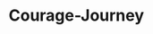 # Courage-Journey
<!DOCTYPE html>
<html lang="en">
<head>
    <meta charset="UTF-8">
    <meta name="viewport" content="width=device-width, initial-scale=1.0">
    <title>Journey of Courage - Interactive Adventure</title>
    <style>
        * {
            margin: 0;
            padding: 0;
            box-sizing: border-box;
        }

        body {
            font-family: 'Segoe UI', Tahoma, Geneva, Verdana, sans-serif;
            overflow: hidden;
            background: #0a0a0a;
        }

        #gameContainer {
            position: relative;
            width: 100vw;
            height: 100vh;
            overflow: hidden;
        }

        #gameCanvas {
            display: block;
            width: 100%;
            height: 100%;
            image-rendering: -webkit-optimize-contrast;
        }

        #storyPanel {
            position: absolute;
            left: 50%;
            transform: translateX(-50%);
            background: rgba(0, 0, 0, 0.9);
            backdrop-filter: blur(10px);
            border: 2px solid rgba(255, 215, 0, 0.5);
            border-radius: 15px;
            padding: 20px 30px;
            max-width: 600px;
            width: calc(100% - 400px);
            color: white;
            box-shadow: 0 10px 40px rgba(0, 0, 0, 0.5);
            transition: all 0.5s ease;
            opacity: 0;
            pointer-events: none;
            --arrow-color: #FFD700;
        }
        
        #storyPanel.position-top {
            top: 20px;
        }
        
        #storyPanel.position-bottom {
            bottom: 100px;
        }
        
        #storyPanel::before {
            content: '';
            position: absolute;
            left: 50%;
            transform: translateX(-50%);
            width: 0;
            height: 0;
            border-left: 15px solid transparent;
            border-right: 15px solid transparent;
        }
        
        #storyPanel.position-top::before {
            bottom: -15px;
            border-top: 15px solid var(--arrow-color);
        }
        
        #storyPanel.position-bottom::before {
            top: -15px;
            border-bottom: 15px solid var(--arrow-color);
        }

        #storyPanel.active {
            opacity: 1;
            pointer-events: auto;
        }

        #storyTitle {
            font-size: 24px;
            font-weight: bold;
            margin-bottom: 10px;
            background: linear-gradient(135deg, #FFD700, #FFA500);
            -webkit-background-clip: text;
            -webkit-text-fill-color: transparent;
            background-clip: text;
        }

        #storyText {
            font-size: 16px;
            line-height: 1.6;
            color: #e0e0e0;
        }

        #controls {
            position: absolute;
            bottom: 20px;
            left: 20px;
            background: rgba(0, 0, 0, 0.85);
            backdrop-filter: blur(10px);
            padding: 15px 20px;
            border-radius: 10px;
            color: white;
            border: 1px solid rgba(255, 255, 255, 0.2);
        }
        
        #musicIndicator {
            position: absolute;
            bottom: 20px;
            left: 50%;
            transform: translateX(-50%);
            display: flex;
            align-items: center;
            gap: 10px;
            background: rgba(0, 0, 0, 0.75);
            backdrop-filter: blur(10px);
            padding: 10px 20px;
            border-radius: 20px;
            color: white;
            border: 1px solid rgba(255, 215, 0, 0.3);
        }
        
        .music-bar {
            width: 3px;
            height: 20px;
            background: #FFD700;
            border-radius: 2px;
            animation: musicPulse 0.5s ease-in-out infinite alternate;
        }
        
        .music-bar:nth-child(2) {
            animation-delay: 0.1s;
        }
        
        .music-bar:nth-child(3) {
            animation-delay: 0.2s;
        }
        
        .music-bar:nth-child(4) {
            animation-delay: 0.3s;
        }
        
        @keyframes musicPulse {
            from { height: 8px; opacity: 0.5; }
            to { height: 20px; opacity: 1; }
        }

        #controls h3 {
            margin-bottom: 10px;
            color: #FFD700;
        }

        #controls p {
            font-size: 14px;
            margin: 5px 0;
        }

        #progress {
            position: absolute;
            top: 50%;
            transform: translateY(-50%);
            right: 20px;
            background: rgba(0, 0, 0, 0.85);
            backdrop-filter: blur(10px);
            padding: 15px;
            border-radius: 10px;
            color: white;
            border: 1px solid rgba(255, 255, 255, 0.2);
            max-width: 180px;
            max-height: 80vh;
            overflow-y: auto;
        }

        #progress h3 {
            margin-bottom: 10px;
            color: #FFD700;
            font-size: 16px;
            text-align: center;
        }

        .zone-badge {
            display: block;
            padding: 8px;
            margin: 5px 0;
            border-radius: 8px;
            font-size: 11px;
            background: rgba(100, 100, 100, 0.5);
            transition: all 0.3s ease;
            position: relative;
            text-align: center;
        }

        .zone-badge.visited {
            background: linear-gradient(135deg, #4CAF50, #45a049);
            box-shadow: 0 0 10px rgba(76, 175, 80, 0.5);
        }

        .story-dots {
            display: flex;
            justify-content: center;
            gap: 4px;
            margin-top: 4px;
        }

        .story-dot {
            width: 6px;
            height: 6px;
            border-radius: 50%;
            background: rgba(255, 255, 255, 0.3);
            transition: all 0.3s ease;
        }

        .story-dot.completed {
            background: #FFD700;
            box-shadow: 0 0 6px rgba(255, 215, 0, 0.8);
        }

        #progress::-webkit-scrollbar {
            width: 6px;
        }

        #progress::-webkit-scrollbar-track {
            background: rgba(255, 255, 255, 0.1);
            border-radius: 3px;
        }

        #progress::-webkit-scrollbar-thumb {
            background: rgba(255, 215, 0, 0.5);
            border-radius: 3px;
        }

        #progress::-webkit-scrollbar-thumb:hover {
            background: rgba(255, 215, 0, 0.7);
        }

        @media (max-width: 768px) {
            #progress {
                top: 10px;
                transform: none;
                right: 10px;
                max-width: 150px;
                padding: 10px;
            }

            #controls {
                bottom: 10px;
                left: 10px;
                padding: 10px 15px;
                font-size: 12px;
            }
            
            #musicIndicator {
                bottom: 70px;
                padding: 8px 15px;
                font-size: 12px;
            }

            #storyPanel.position-bottom {
                bottom: 120px;
            }
            
            #storyPanel.position-top {
                top: 10px;
            }
            
            #storyPanel {
                width: calc(100% - 40px);
                padding: 15px 20px;
            }

            .zone-badge {
                font-size: 10px;
                padding: 6px;
            }
        }

        #startScreen {
            position: absolute;
            top: 0;
            left: 0;
            width: 100%;
            height: 100%;
            background: linear-gradient(135deg, #667eea 0%, #764ba2 100%);
            display: flex;
            flex-direction: column;
            justify-content: center;
            align-items: center;
            z-index: 1000;
            transition: opacity 0.5s ease;
        }

        #startScreen.hidden {
            opacity: 0;
            pointer-events: none;
        }

        #startScreen h1 {
            font-size: 48px;
            color: white;
            margin-bottom: 20px;
            text-shadow: 0 4px 10px rgba(0, 0, 0, 0.3);
        }

        #startScreen p {
            font-size: 20px;
            color: rgba(255, 255, 255, 0.9);
            margin-bottom: 30px;
            text-align: center;
            max-width: 600px;
            line-height: 1.6;
        }

        #startButton {
            padding: 15px 40px;
            font-size: 20px;
            background: linear-gradient(135deg, #FFD700, #FFA500);
            border: none;
            border-radius: 30px;
            color: #333;
            font-weight: bold;
            cursor: pointer;
            box-shadow: 0 10px 30px rgba(0, 0, 0, 0.3);
            transition: all 0.3s ease;
        }

        #startButton:hover {
            transform: translateY(-2px);
            box-shadow: 0 15px 40px rgba(0, 0, 0, 0.4);
        }

        .courage-meter {
            margin-top: 15px;
            background: rgba(255, 255, 255, 0.1);
            border-radius: 10px;
            height: 20px;
            overflow: hidden;
            border: 1px solid rgba(255, 255, 255, 0.2);
        }

        .courage-fill {
            height: 100%;
            background: linear-gradient(90deg, #FFD700, #FF6B6B);
            transition: width 0.5s ease;
            box-shadow: 0 0 10px rgba(255, 215, 0, 0.5);
        }
    </style>
</head>
<body>
    <div id="startScreen">
        <h1>🌟 Journey of Courage 🌟</h1>
        <p>
            In a world where courage shapes reality, a tiny hero must traverse five mystical zones,
            each testing different aspects of bravery. Guide our mini adventurer through challenges,
            discover inspiring stories, and unlock the true meaning of courage.
        </p>
        <button id="startButton">Begin Your Journey</button>
    </div>

    <div id="gameContainer">
        <canvas id="gameCanvas"></canvas>
        
        <div id="controls">
            <h3>Controls</h3>
            <p>⬅️ ➡️ Arrow Keys: Move</p>
            <p>⬆️ ⬇️ Arrow Keys: Jump Between Zones</p>
            <p>📖 Walk to story orbs to read</p>
        </div>
        
        <div id="musicIndicator">
            <span>🎵</span>
            <div class="music-bar"></div>
            <div class="music-bar"></div>
            <div class="music-bar"></div>
            <div class="music-bar"></div>
            <span id="zoneMusicName">Ocean Ambient</span>
        </div>

        <div id="progress">
            <h3>Progress</h3>
            <div class="zone-badge" id="badge-0">
                🌊 Uncertainty
                <div class="story-dots">
                    <div class="story-dot" data-zone="0" data-part="0"></div>
                    <div class="story-dot" data-zone="0" data-part="1"></div>
                    <div class="story-dot" data-zone="0" data-part="2"></div>
                </div>
            </div>
            <div class="zone-badge" id="badge-1">
                🌲 Fear
                <div class="story-dots">
                    <div class="story-dot" data-zone="1" data-part="0"></div>
                    <div class="story-dot" data-zone="1" data-part="1"></div>
                    <div class="story-dot" data-zone="1" data-part="2"></div>
                </div>
            </div>
            <div class="zone-badge" id="badge-2">
                ⛰️ Challenge
                <div class="story-dots">
                    <div class="story-dot" data-zone="2" data-part="0"></div>
                    <div class="story-dot" data-zone="2" data-part="1"></div>
                    <div class="story-dot" data-zone="2" data-part="2"></div>
                </div>
            </div>
            <div class="zone-badge" id="badge-3">
                🔥 Adversity
                <div class="story-dots">
                    <div class="story-dot" data-zone="3" data-part="0"></div>
                    <div class="story-dot" data-zone="3" data-part="1"></div>
                    <div class="story-dot" data-zone="3" data-part="2"></div>
                </div>
            </div>
            <div class="zone-badge" id="badge-4">
                ⭐ Triumph
                <div class="story-dots">
                    <div class="story-dot" data-zone="4" data-part="0"></div>
                    <div class="story-dot" data-zone="4" data-part="1"></div>
                    <div class="story-dot" data-zone="4" data-part="2"></div>
                </div>
            </div>
            <div class="courage-meter">
                <div class="courage-fill" id="courageFill" style="width: 0%"></div>
            </div>
        </div>

        <div id="storyPanel">
            <div id="storyTitle"></div>
            <div id="storyText"></div>
        </div>
    </div>

    <script>
        const canvas = document.getElementById('gameCanvas');
        const ctx = canvas.getContext('2d');
        const storyPanel = document.getElementById('storyPanel');
        const storyTitle = document.getElementById('storyTitle');
        const storyText = document.getElementById('storyText');
        const startScreen = document.getElementById('startScreen');
        const startButton = document.getElementById('startButton');
        const courageFill = document.getElementById('courageFill');

        let gameStarted = false;
        
        // Set canvas size
        function resizeCanvas() {
            canvas.width = window.innerWidth;
            canvas.height = window.innerHeight;
        }
        resizeCanvas();
        window.addEventListener('resize', resizeCanvas);

        // Game state
        const player = {
            x: 100,
            y: 0,
            width: 30,
            height: 40,
            speed: 5,
            currentZone: 0,
            visitedZones: new Set(),
            storyProgress: [0, 0, 0, 0, 0], // Track which story part (0-2) for each zone
            completedStories: new Set(), // Track completed story parts as "zone-part"
            allStoriesComplete: false,
            isMoving: false,
            lastX: 100,
            stepCount: 0
        };
        
        // Particle system
        const particles = [];
        
        // Weather effects
        const raindrops = [];
        const sunbeams = [];
        const windParticles = [];
        
        // Story triggers (collectible objects in each zone)
        const storyTriggers = [];
        
        // Random positions for each zone (generated once and stored)
        const zonePositions = [];
        
        // Portal for restarting after completion
        let portal = null;
        const fireworks = [];
        
        // Plane for flying back to start
        let plane = null;
        
        // Audio context for sound effects
        let audioContext;
        let musicGain;
        let sfxGain;
        let currentMusicOscillators = [];
        let soundWaves = [];
        
        // Initialize audio
        function initAudio() {
            audioContext = new (window.AudioContext || window.webkitAudioContext)();
            
            // Master gain nodes
            musicGain = audioContext.createGain();
            musicGain.gain.value = 0.15;
            musicGain.connect(audioContext.destination);
            
            sfxGain = audioContext.createGain();
            sfxGain.gain.value = 0.3;
            sfxGain.connect(audioContext.destination);
        }
        
        // Play footstep sound
        function playFootstep() {
            if (!audioContext) return;
            
            const osc = audioContext.createOscillator();
            const gain = audioContext.createGain();
            
            osc.type = 'sine';
            osc.frequency.value = 100 + Math.random() * 50;
            
            gain.gain.value = 0.1;
            gain.gain.exponentialRampToValueAtTime(0.01, audioContext.currentTime + 0.1);
            
            osc.connect(gain);
            gain.connect(sfxGain);
            
            osc.start();
            osc.stop(audioContext.currentTime + 0.1);
            
            // Create visual sound wave
            soundWaves.push({
                x: player.x + player.width / 2,
                y: player.y + player.height,
                radius: 0,
                maxRadius: 30,
                life: 1
            });
        }
        
        // Play story read sound
        function playStorySound(stage) {
            if (!audioContext) return;
            
            const frequencies = [523.25, 659.25, 783.99]; // C, E, G
            const baseFreq = frequencies[stage] || 523.25;
            
            const osc = audioContext.createOscillator();
            const gain = audioContext.createGain();
            
            osc.type = 'triangle';
            osc.frequency.value = baseFreq;
            
            gain.gain.value = 0.2;
            gain.gain.exponentialRampToValueAtTime(0.01, audioContext.currentTime + 0.5);
            
            osc.connect(gain);
            gain.connect(sfxGain);
            
            osc.start();
            osc.stop(audioContext.currentTime + 0.5);
        }
        
        // Play completion sound
        function playCompletionSound() {
            if (!audioContext) return;
            
            const notes = [523.25, 659.25, 783.99, 1046.50]; // C, E, G, C
            
            notes.forEach((freq, i) => {
                const osc = audioContext.createOscillator();
                const gain = audioContext.createGain();
                
                osc.type = 'sine';
                osc.frequency.value = freq;
                
                const startTime = audioContext.currentTime + i * 0.15;
                gain.gain.setValueAtTime(0.15, startTime);
                gain.gain.exponentialRampToValueAtTime(0.01, startTime + 0.3);
                
                osc.connect(gain);
                gain.connect(sfxGain);
                
                osc.start(startTime);
                osc.stop(startTime + 0.3);
            });
        }
        
        // Play zone transition sound
        function playZoneTransition() {
            if (!audioContext) return;
            
            const osc = audioContext.createOscillator();
            const gain = audioContext.createGain();
            
            osc.type = 'sine';
            osc.frequency.setValueAtTime(200, audioContext.currentTime);
            osc.frequency.exponentialRampToValueAtTime(400, audioContext.currentTime + 0.3);
            
            gain.gain.value = 0.15;
            gain.gain.exponentialRampToValueAtTime(0.01, audioContext.currentTime + 0.3);
            
            osc.connect(gain);
            gain.connect(sfxGain);
            
            osc.start();
            osc.stop(audioContext.currentTime + 0.3);
        }
        
        // Play ambient zone music
        function playZoneMusic(zoneIndex) {
            if (!audioContext) return;
            
            // Stop current music
            currentMusicOscillators.forEach(osc => {
                try { osc.stop(); } catch(e) {}
            });
            currentMusicOscillators = [];
            
            // Zone-specific chord progressions and names
            const zoneChords = [
                [261.63, 329.63, 392.00], // Ocean: C, E, G (calm)
                [293.66, 369.99, 440.00], // Forest: D, F#, A (mysterious)
                [329.63, 415.30, 493.88], // Mountain: E, G#, B (ascending)
                [349.23, 440.00, 523.25], // Volcano: F, A, C (intense)
                [392.00, 493.88, 587.33]  // Summit: G, B, D (triumphant)
            ];
            
            const zoneNames = [
                "Ocean Ambient",
                "Forest Mystery",
                "Mountain Climb",
                "Volcano Intensity",
                "Summit Triumph"
            ];
            
            const chord = zoneChords[zoneIndex] || zoneChords[0];
            
            // Update music indicator name
            const musicNameEl = document.getElementById('zoneMusicName');
            if (musicNameEl) {
                musicNameEl.textContent = zoneNames[zoneIndex] || zoneNames[0];
            }
            
            // Create ambient pad sound
            chord.forEach((freq, i) => {
                const osc = audioContext.createOscillator();
                const gain = audioContext.createGain();
                
                osc.type = 'sine';
                osc.frequency.value = freq;
                
                gain.gain.value = 0;
                gain.gain.linearRampToValueAtTime(0.03 + i * 0.01, audioContext.currentTime + 1);
                
                osc.connect(gain);
                gain.connect(musicGain);
                
                osc.start();
                currentMusicOscillators.push(osc);
            });
        }
        
        // Update and draw sound waves
        function updateSoundWaves() {
            for (let i = soundWaves.length - 1; i >= 0; i--) {
                const wave = soundWaves[i];
                wave.radius += 2;
                wave.life -= 0.05;
                
                if (wave.life <= 0 || wave.radius > wave.maxRadius) {
                    soundWaves.splice(i, 1);
                }
            }
        }
        
        function drawSoundWaves() {
            soundWaves.forEach(wave => {
                ctx.globalAlpha = wave.life;
                ctx.strokeStyle = '#64C8FF';
                ctx.lineWidth = 2;
                ctx.beginPath();
                ctx.arc(wave.x, wave.y, wave.radius, 0, Math.PI * 2);
                ctx.stroke();
                ctx.globalAlpha = 1;
            });
        }
        
        // Weather effects for different story stages
        function triggerWeatherEffect(stage) {
            if (stage === 0) {
                // Stage 1: Sunshine
                createSunshine();
            } else if (stage === 1) {
                // Stage 2: Gentle rain
                createRain();
            } else if (stage === 2) {
                // Stage 3: Wind particles
                createWind();
            }
        }
        
        function createSunshine() {
            for (let i = 0; i < 50; i++) {
                sunbeams.push({
                    x: Math.random() * canvas.width,
                    y: -20,
                    speed: 1 + Math.random() * 2,
                    length: 40 + Math.random() * 60,
                    opacity: 0.3 + Math.random() * 0.4,
                    life: 3
                });
            }
        }
        
        function createRain() {
            for (let i = 0; i < 100; i++) {
                raindrops.push({
                    x: Math.random() * canvas.width,
                    y: Math.random() * -canvas.height,
                    speed: 8 + Math.random() * 4,
                    length: 15 + Math.random() * 10,
                    life: 1
                });
            }
        }
        
        function createWind() {
            for (let i = 0; i < 80; i++) {
                windParticles.push({
                    x: -50,
                    y: Math.random() * canvas.height,
                    speed: 3 + Math.random() * 5,
                    size: 2 + Math.random() * 3,
                    life: 1,
                    wave: Math.random() * Math.PI * 2
                });
            }
        }
        
        // Update weather effects
        function updateWeatherEffects() {
            // Update raindrops
            for (let i = raindrops.length - 1; i >= 0; i--) {
                const drop = raindrops[i];
                drop.y += drop.speed;
                drop.life -= 0.01;
                
                if (drop.y > canvas.height || drop.life <= 0) {
                    raindrops.splice(i, 1);
                }
            }
            
            // Update sunbeams
            for (let i = sunbeams.length - 1; i >= 0; i--) {
                const beam = sunbeams[i];
                beam.y += beam.speed;
                beam.life -= 0.01;
                
                if (beam.y > canvas.height || beam.life <= 0) {
                    sunbeams.splice(i, 1);
                }
            }
            
            // Update wind particles
            for (let i = windParticles.length - 1; i >= 0; i--) {
                const wind = windParticles[i];
                wind.x += wind.speed;
                wind.y += Math.sin(wind.wave) * 2;
                wind.wave += 0.1;
                wind.life -= 0.005;
                
                if (wind.x > canvas.width || wind.life <= 0) {
                    windParticles.splice(i, 1);
                }
            }
        }
        
        // Draw weather effects
        function drawWeatherEffects() {
            // Draw raindrops (blue)
            raindrops.forEach(drop => {
                ctx.globalAlpha = drop.life * 0.6;
                ctx.strokeStyle = '#64C8FF';
                ctx.lineWidth = 1.5;
                ctx.beginPath();
                ctx.moveTo(drop.x, drop.y);
                ctx.lineTo(drop.x, drop.y + drop.length);
                ctx.stroke();
                ctx.globalAlpha = 1;
            });
            
            // Draw sunbeams (golden)
            sunbeams.forEach(beam => {
                ctx.globalAlpha = beam.opacity * (beam.life / 3);
                const gradient = ctx.createLinearGradient(beam.x, beam.y, beam.x, beam.y + beam.length);
                gradient.addColorStop(0, 'rgba(255, 215, 0, 0)');
                gradient.addColorStop(0.5, 'rgba(255, 215, 0, 0.6)');
                gradient.addColorStop(1, 'rgba(255, 215, 0, 0)');
                ctx.strokeStyle = gradient;
                ctx.lineWidth = 3;
                ctx.beginPath();
                ctx.moveTo(beam.x, beam.y);
                ctx.lineTo(beam.x, beam.y + beam.length);
                ctx.stroke();
                ctx.globalAlpha = 1;
            });
            
            // Draw wind particles (white/purple)
            windParticles.forEach(wind => {
                ctx.globalAlpha = wind.life * 0.7;
                ctx.fillStyle = '#FF64FF';
                ctx.beginPath();
                ctx.ellipse(wind.x, wind.y, wind.size * 2, wind.size, 0, 0, Math.PI * 2);
                ctx.fill();
                ctx.globalAlpha = 1;
            });
        }

        const zones = [
            {
                name: "Ocean of Uncertainty",
                emoji: "🌊",
                color: "#4a90a4",
                gradient: ["#2E3192", "#1BFFFF"],
                lesson: "Courage to Begin",
                stories: [
                    {
                        title: "The Shore of Hesitation",
                        text: "You stand at the water's edge, toes sinking into wet sand. The ocean stretches endlessly before you, its depths unknown and mysterious. A small wooden boat waits, weathered but sturdy. The old lighthouse keeper whispers, 'Every adventurer who crossed these waters felt this same trembling in their heart. The sea doesn't ask for certainty—it asks only for the courage to set sail.'"
                    },
                    {
                        title: "The First Wave",
                        text: "Your boat rocks as you push off from shore. The first wave crashes over the bow, cold and shocking. You grip the oars tighter, realizing that doubt is just water—it can drench you, but it cannot sink you unless you let go. The compass in your pocket spins wildly, reminding you that sometimes the path forward is found by feeling, not by knowing."
                    },
                    {
                        title: "Learning to Navigate",
                        text: "Miles from shore now, you notice something magical: the stars above reflect in the water below, creating a path of light. You've learned to read the waves, to feel the wind's direction. The uncertainty hasn't vanished—it's transformed. You realize that courage isn't about eliminating doubt; it's about becoming comfortable dancing with the unknown."
                    }
                ]
            },
            {
                name: "Forest of Fear",
                emoji: "🌲",
                color: "#2d5016",
                gradient: ["#134E5E", "#71B280"],
                lesson: "Courage to Face",
                stories: [
                    {
                        title: "The Dark Entrance",
                        text: "Ancient trees tower above, their branches weaving a canopy so thick that sunlight barely penetrates. Strange sounds echo from the depths—rustling, whispers, the crack of twigs. Your heart pounds as shadows seem to move with purpose. A carved stone at the forest's edge reads: 'What you fear to face will follow you. What you turn to face often bows before you.'"
                    },
                    {
                        title: "Meeting the Shadows",
                        text: "Deep in the forest, you encounter them—towering shadow creatures that embody your deepest fears. But as you stand your ground, trembling but resolute, something extraordinary happens. The shadows begin to shrink, and you see them for what they truly are: illusions cast by your own mind, magnified by darkness. A wise owl perched nearby hoots softly, 'Fear is a teacher dressed as a monster.'"
                    },
                    {
                        title: "The Clearing of Clarity",
                        text: "You emerge into a sunlit clearing where flowers bloom in impossible colors. Behind you, the forest no longer seems menacing—just misunderstood. You've learned that fear isn't your enemy but a guardian, warning you of where growth awaits. The fears you faced didn't disappear; they transformed into wisdom. In your pocket, you find a seed from the forest—a reminder that courage plants itself in the soil of fear."
                    }
                ]
            },
            {
                name: "Mountain of Challenge",
                emoji: "⛰️",
                color: "#7b7b7b",
                gradient: ["#4B79A1", "#283E51"],
                lesson: "Courage to Persist",
                stories: [
                    {
                        title: "The Impossible Ascent",
                        text: "The mountain pierces the clouds, its peak invisible from below. Your legs already ache just looking at it. Other climbers pass you, some descending with stories of failure, others ascending with determined faces. An elderly climber sits on a boulder, catching her breath. 'I've failed to reach the summit seventeen times,' she smiles. 'Each attempt taught me a new path. I'm here for my eighteenth lesson.'"
                    },
                    {
                        title: "The Storm and the Ledge",
                        text: "Halfway up, a storm strikes. Rain pelts your face, wind threatens to tear you from the cliff. You huddle on a narrow ledge, muscles screaming, spirit wavering. Then you notice: carved into the rock face are thousands of handprints from past climbers who rested here. Some messages read, 'This too shall pass,' others simply say, 'You're stronger than you know.' You add your own handprint and realize—persistence isn't about never stopping; it's about choosing to continue after every rest."
                    },
                    {
                        title: "The View from Higher Ground",
                        text: "Breaking through the clouds, you see the world transformed. What seemed like impossible obstacles from below now appear as part of a greater landscape of beauty. You're not at the summit yet—but you're higher than you've ever been. A mountain goat leaps past effortlessly, and you laugh at the absurdity: the mountain isn't your enemy. It's your gym, your teacher, your mirror. Every step upward has built something unshakeable within you."
                    }
                ]
            },
            {
                name: "Volcano of Adversity",
                emoji: "🔥",
                color: "#d84315",
                gradient: ["#FF6B6B", "#FFE66D"],
                lesson: "Courage to Endure",
                stories: [
                    {
                        title: "The Trembling Earth",
                        text: "The ground shakes beneath your feet. Cracks spider across the landscape, glowing with inner fire. This isn't a challenge you chose—it's chaos erupting around you. Ash falls like snow, and the air burns with heat. A phoenix circles overhead, its wings leaving trails of ember. It cries out, and somehow you understand: 'Some fires you cannot prevent. But you can choose whether they consume you or forge you.'"
                    },
                    {
                        title: "Walking Through Flames",
                        text: "The volcano erupts in spectacular fury, yet you cannot turn back—the path forward is through the heart of the inferno. You discover something profound: you can't control the lava's flow, but you can control your steps. Between rivers of molten rock, there are paths. In the chaos, there are moments of clarity. You're learning the fierce grace of endurance—not fighting the storm, but finding your center within it."
                    },
                    {
                        title: "Forged in Fire",
                        text: "Emerging from the volcanic zone, your clothes are singed, your face smudged with ash, but something within you gleams like tempered steel. The adversity you couldn't control has revealed what you could control: your spirit, your resolve, your refusal to break. You notice a piece of obsidian in your hand—formed only under extreme pressure and heat. Some things can only be created through adversity. You are now one of them."
                    }
                ]
            },
            {
                name: "Summit of Triumph",
                emoji: "⭐",
                color: "#ffd700",
                gradient: ["#F2994A", "#F2C94C"],
                lesson: "Courage to Continue",
                stories: [
                    {
                        title: "The Golden Peak",
                        text: "You stand at the highest point, where earth meets sky. From here, you can see all the zones you've traversed—the ocean that taught you to begin, the forest where you faced your fears, the mountain where you learned to persist, the volcano where you endured. Stars swirl overhead in patterns that seem to tell your story. A voice like wind chimes speaks: 'You have gathered the five fragments of courage. But do you know the greatest secret?'"
                    },
                    {
                        title: "The Mirror of Truth",
                        text: "A crystal mirror appears, floating in starlight. You look into it expecting to see a hero transformed, a warrior victorious. Instead, you see yourself—simply yourself, but different. Your eyes hold depths they didn't have before. Your stance speaks of someone who has walked through uncertainty, fear, challenge, and adversity. The voice returns: 'The triumph isn't that you changed into someone else. It's that you discovered who you always were beneath the doubts.'"
                    },
                    {
                        title: "The Eternal Journey",
                        text: "As you absorb this truth, the summit transforms. You realize it's not an ending but a new beginning. Beyond this peak lie other mountains, other oceans, other trials. But now you carry something unshakeable: the knowledge that courage is not a destination but a companion for life's journey. The stars descend and dance around you, each one whispering a future challenge, a future triumph. You smile. The adventure doesn't end—it expands. And you are ready."
                    }
                ]
            }
        ];

        const keys = {};

        // Event listeners
        window.addEventListener('keydown', (e) => {
            keys[e.key] = true;
            
            if (e.key === 'ArrowUp') {
                e.preventDefault();
                if (player.currentZone > 0) {
                    player.currentZone--;
                    playZoneTransition();
                    playZoneMusic(player.currentZone);
                    initializeStoryTriggers();
                }
            }
            
            if (e.key === 'ArrowDown') {
                e.preventDefault();
                if (player.currentZone < zones.length - 1) {
                    player.currentZone++;
                    player.visitedZones.add(player.currentZone);
                    updateProgress();
                    playZoneTransition();
                    playZoneMusic(player.currentZone);
                    initializeStoryTriggers();
                }
            }
        });

        window.addEventListener('keyup', (e) => {
            keys[e.key] = false;
        });

        // Generate random positions for all zones
        function generateZonePositions() {
            for (let zone = 0; zone < zones.length; zone++) {
                const positions = [];
                const minX = 200;
                const maxX = canvas.width - 200;
                const minSpacing = 200;
                
                // Generate 3 random positions with minimum spacing
                for (let i = 0; i < 3; i++) {
                    let attempts = 0;
                    let newX;
                    let validPosition = false;
                    
                    while (!validPosition && attempts < 50) {
                        newX = minX + Math.random() * (maxX - minX);
                        validPosition = true;
                        
                        // Check if position is far enough from existing positions
                        for (let j = 0; j < positions.length; j++) {
                            if (Math.abs(newX - positions[j]) < minSpacing) {
                                validPosition = false;
                                break;
                            }
                        }
                        attempts++;
                    }
                    
                    if (validPosition) {
                        positions.push(newX);
                    } else {
                        // Fallback to evenly spaced if can't find valid random position
                        positions.push(minX + (i * (maxX - minX) / 3));
                    }
                }
                
                // Sort positions left to right for sequential progression
                positions.sort((a, b) => a - b);
                zonePositions[zone] = positions;
            }
        }
        
        startButton.addEventListener('click', () => {
            gameStarted = true;
            startScreen.classList.add('hidden');
            player.visitedZones.add(0);
            updateProgress();
            
            // Initialize audio on user interaction
            initAudio();
            playZoneMusic(0);
            
            // Generate random positions for all zones
            generateZonePositions();
            
            // Initialize story triggers for first zone
            initializeStoryTriggers();
            
            gameLoop();
        });

        // Initialize story triggers for current zone
        function initializeStoryTriggers() {
            storyTriggers.length = 0; // Clear existing triggers
            
            // Get zone-specific random positions
            const triggerPositions = zonePositions[player.currentZone] || [300, 600, 900];
            const triggerEmojis = ['📖', '✨', '⭐'];
            const triggerColors = ['#FFD700', '#64C8FF', '#FF64FF'];
            
            // Find the next uncompleted story part for this zone
            let nextStoryPart = -1;
            for (let i = 0; i < 3; i++) {
                if (!player.completedStories.has(`${player.currentZone}-${i}`)) {
                    nextStoryPart = i;
                    break;
                }
            }
            
            // Only show the next story trigger (sequential order)
            if (nextStoryPart !== -1) {
                storyTriggers.push({
                    x: triggerPositions[nextStoryPart],
                    y: 0, // Will be calculated in draw
                    width: 40,
                    height: 40,
                    storyPart: nextStoryPart,
                    emoji: triggerEmojis[nextStoryPart],
                    color: triggerColors[nextStoryPart],
                    collected: false,
                    pulse: 0
                });
            }
            
            // Update story panel position for current zone
            updateStoryPanelPosition();
        }
        
        // Update story panel position based on current zone
        function updateStoryPanelPosition() {
            storyPanel.classList.remove('position-top', 'position-bottom');
            if (player.currentZone <= 2) {
                storyPanel.classList.add('position-bottom');
            } else {
                storyPanel.classList.add('position-top');
            }
        }
        
        // Check collision between player and triggers
        function checkTriggerCollision() {
            for (let i = storyTriggers.length - 1; i >= 0; i--) {
                const trigger = storyTriggers[i];
                
                if (player.x < trigger.x + trigger.width &&
                    player.x + player.width > trigger.x &&
                    player.y < trigger.y + trigger.height &&
                    player.y + player.height > trigger.y) {
                    
                    // Collision detected!
                    trigger.collected = true;
                    showStory(trigger.storyPart);
                    triggerWeatherEffect(trigger.storyPart);
                    storyTriggers.splice(i, 1);
                    
                    // Immediately spawn next trigger after collection
                    initializeStoryTriggers();
                    return;
                }
            }
        }
        
        function showStory(forcedPart = null) {
            const zone = zones[player.currentZone];
            const storyPart = forcedPart !== null ? forcedPart : player.storyProgress[player.currentZone];
            const currentStory = zone.stories[storyPart];
            
            // Update panel position
            updateStoryPanelPosition();
            
            // Stage-specific styling
            let stageBorderColor = '#FFD700'; // Stage 1 - Gold
            let stageGlow = '0 0 20px rgba(255, 215, 0, 0.5)';
            let stageEmoji = '📖';
            
            if (storyPart === 1) {
                stageBorderColor = '#64C8FF'; // Stage 2 - Blue
                stageGlow = '0 0 25px rgba(100, 200, 255, 0.6)';
                stageEmoji = '✨';
            } else if (storyPart === 2) {
                stageBorderColor = '#FF64FF'; // Stage 3 - Purple
                stageGlow = '0 0 30px rgba(255, 100, 255, 0.7)';
                stageEmoji = '⭐';
            }
            
            storyPanel.style.borderColor = stageBorderColor;
            storyPanel.style.boxShadow = stageGlow + ', 0 10px 40px rgba(0, 0, 0, 0.5)';
            
            // Update arrow color to match stage
            const arrowBorderColor = stageBorderColor;
            if (player.currentZone <= 2) {
                storyPanel.style.setProperty('--arrow-color', arrowBorderColor);
            } else {
                storyPanel.style.setProperty('--arrow-color', arrowBorderColor);
            }
            
            storyTitle.textContent = `${zone.emoji} ${currentStory.title} ${stageEmoji}`;
            storyTitle.style.color = stageBorderColor;
            
            const nextPart = (storyPart + 1) % 3;
            const progressText = nextPart === 0 ? 
                "Part 3 of 3 • Press SPACE to restart from Part 1" : 
                `Part ${storyPart + 1} of 3 • Press SPACE for next part`;
            
            storyText.innerHTML = `<p style="margin-bottom: 10px;">${currentStory.text}</p>
                <p style="font-size: 12px; color: ${stageBorderColor}; text-align: right;">${progressText}</p>`;
            storyPanel.classList.add('active');
            
            // Play story sound
            playStorySound(storyPart);
            
            // Mark this story part as completed
            const wasNewStory = !player.completedStories.has(`${player.currentZone}-${storyPart}`);
            player.completedStories.add(`${player.currentZone}-${storyPart}`);
            
            // Create celebration particles for new story completion with stage-specific colors
            if (wasNewStory) {
                createParticles(player.x + player.width / 2, player.y + player.height / 2, 20, storyPart);
            }
            
            // Update visual dots
            updateStoryDots();
            
            // Advance to next story part (cycle through 0, 1, 2) only if not forced
            if (forcedPart === null) {
                player.storyProgress[player.currentZone] = nextPart;
            }
            
            // Update overall progress
            updateProgress();
            
            // Check for completion
            if (player.completedStories.size === 15 && !player.allStoriesComplete) {
                player.allStoriesComplete = true;
                playCompletionSound();
                showCompletionCelebration();
                createPortal();
            }
            
            setTimeout(() => {
                storyPanel.classList.remove('active');
            }, 12000);
        }
        
        function createParticles(x, y, count, stage = 0) {
            for (let i = 0; i < count; i++) {
                let color;
                
                // Different color schemes for each stage
                if (stage === 0) {
                    // Stage 1 - Gold/Yellow hues
                    color = `hsl(${40 + Math.random() * 20}, 100%, ${60 + Math.random() * 20}%)`;
                } else if (stage === 1) {
                    // Stage 2 - Blue/Cyan hues
                    color = `hsl(${180 + Math.random() * 40}, 100%, ${60 + Math.random() * 20}%)`;
                } else if (stage === 2) {
                    // Stage 3 - Purple/Magenta hues
                    color = `hsl(${280 + Math.random() * 40}, 100%, ${60 + Math.random() * 20}%)`;
                } else {
                    // Default - Random rainbow
                    color = `hsl(${Math.random() * 360}, 100%, 70%)`;
                }
                
                particles.push({
                    x: x,
                    y: y,
                    vx: (Math.random() - 0.5) * 8,
                    vy: (Math.random() - 0.5) * 8,
                    life: 1,
                    color: color
                });
            }
        }
        
        function updateParticles() {
            for (let i = particles.length - 1; i >= 0; i--) {
                const p = particles[i];
                p.x += p.vx;
                p.y += p.vy;
                p.vy += 0.2; // gravity
                p.life -= 0.02;
                
                if (p.life <= 0) {
                    particles.splice(i, 1);
                }
            }
        }
        
        function drawParticles() {
            particles.forEach(p => {
                ctx.globalAlpha = p.life;
                ctx.fillStyle = p.color;
                ctx.beginPath();
                ctx.arc(p.x, p.y, 4 * p.life, 0, Math.PI * 2);
                ctx.fill();
                ctx.globalAlpha = 1;
            });
        }
        
        function showCompletionCelebration() {
            // Create massive particle burst with rainbow colors
            for (let i = 0; i < 100; i++) {
                createParticles(
                    Math.random() * canvas.width,
                    Math.random() * canvas.height,
                    5,
                    -1 // Use rainbow colors
                );
            }
            
            // Show completion message
            storyTitle.textContent = "🎉 Journey Complete! 🎉";
            storyText.innerHTML = `<p style="margin-bottom: 10px; font-size: 18px; font-weight: bold; color: #FFD700;">
                Congratulations, brave adventurer!</p>
                <p style="margin-bottom: 10px;">You have completed all 15 story parts across the five zones of courage. 
                You've learned to begin despite uncertainty, face your fears, persist through challenges, 
                endure adversity, and understand that the journey of courage never truly ends.</p>
                <p style="color: #FFD700;">A magical portal has appeared at the bottom! Walk into it to begin a new journey!</p>`;
            storyPanel.classList.add('active');
            
            setTimeout(() => {
                storyPanel.classList.remove('active');
            }, 20000);
        }
        
        // Create portal at the bottom
        function createPortal() {
            const zoneHeight = canvas.height / zones.length;
            portal = {
                x: canvas.width / 2 - 50,
                y: (zones.length - 1) * zoneHeight + zoneHeight / 2 - 50,
                width: 100,
                height: 100,
                rotation: 0,
                active: true
            };
        }
        
        // Check portal collision
        function checkPortalCollision() {
            if (!portal || !portal.active) return false;
            
            if (player.x < portal.x + portal.width &&
                player.x + player.width > portal.x &&
                player.y < portal.y + portal.height &&
                player.y + player.height > portal.y) {
                
                portal.active = false;
                triggerMassiveFireworks();
                return true;
            }
            return false;
        }
        
        // Create massive firework display
        function triggerMassiveFireworks() {
            // Launch 50 fireworks with delays
            for (let i = 0; i < 50; i++) {
                setTimeout(() => {
                    launchFirework(
                        Math.random() * canvas.width,
                        canvas.height
                    );
                }, i * 100);
            }
            
            // Play victory fanfare
            playVictoryFanfare();
            
            // Spawn plane after fireworks
            setTimeout(() => {
                spawnPlane();
            }, 6000);
        }
        
        // Launch single firework
        function launchFirework(startX, startY) {
            const targetX = startX + (Math.random() - 0.5) * 200;
            const targetY = Math.random() * canvas.height * 0.4;
            const colors = ['#FF6B6B', '#4ECDC4', '#FFD93D', '#95E1D3', '#F38181', '#AA96DA', '#FCBAD3'];
            const color = colors[Math.floor(Math.random() * colors.length)];
            
            fireworks.push({
                x: startX,
                y: startY,
                targetX: targetX,
                targetY: targetY,
                vx: (targetX - startX) / 60,
                vy: (targetY - startY) / 60,
                color: color,
                exploded: false,
                trail: [],
                particles: []
            });
        }
        
        // Update fireworks
        function updateFireworks() {
            for (let i = fireworks.length - 1; i >= 0; i--) {
                const fw = fireworks[i];
                
                if (!fw.exploded) {
                    // Move firework
                    fw.x += fw.vx;
                    fw.y += fw.vy;
                    
                    // Add trail
                    fw.trail.push({ x: fw.x, y: fw.y, life: 1 });
                    
                    // Update trail
                    for (let j = fw.trail.length - 1; j >= 0; j--) {
                        fw.trail[j].life -= 0.05;
                        if (fw.trail[j].life <= 0) {
                            fw.trail.splice(j, 1);
                        }
                    }
                    
                    // Check if reached target
                    if (Math.abs(fw.x - fw.targetX) < 20 && Math.abs(fw.y - fw.targetY) < 20) {
                        fw.exploded = true;
                        
                        // Create explosion particles
                        for (let j = 0; j < 100; j++) {
                            const angle = (Math.PI * 2 * j) / 100;
                            const speed = 2 + Math.random() * 4;
                            fw.particles.push({
                                x: fw.x,
                                y: fw.y,
                                vx: Math.cos(angle) * speed,
                                vy: Math.sin(angle) * speed,
                                life: 1,
                                size: 2 + Math.random() * 3
                            });
                        }
                    }
                } else {
                    // Update explosion particles
                    let allDead = true;
                    for (let j = fw.particles.length - 1; j >= 0; j--) {
                        const p = fw.particles[j];
                        p.x += p.vx;
                        p.y += p.vy;
                        p.vy += 0.1; // gravity
                        p.life -= 0.015;
                        
                        if (p.life > 0) {
                            allDead = false;
                        }
                    }
                    
                    if (allDead) {
                        fireworks.splice(i, 1);
                    }
                }
            }
        }
        
        // Draw fireworks
        function drawFireworks() {
            fireworks.forEach(fw => {
                if (!fw.exploded) {
                    // Draw trail
                    fw.trail.forEach(t => {
                        ctx.globalAlpha = t.life;
                        ctx.fillStyle = fw.color;
                        ctx.beginPath();
                        ctx.arc(t.x, t.y, 3, 0, Math.PI * 2);
                        ctx.fill();
                    });
                    
                    // Draw firework
                    ctx.globalAlpha = 1;
                    ctx.fillStyle = fw.color;
                    ctx.beginPath();
                    ctx.arc(fw.x, fw.y, 5, 0, Math.PI * 2);
                    ctx.fill();
                } else {
                    // Draw explosion
                    fw.particles.forEach(p => {
                        if (p.life > 0) {
                            ctx.globalAlpha = p.life;
                            ctx.fillStyle = fw.color;
                            ctx.beginPath();
                            ctx.arc(p.x, p.y, p.size, 0, Math.PI * 2);
                            ctx.fill();
                        }
                    });
                }
            });
            ctx.globalAlpha = 1;
        }
        
        // Play victory fanfare
        function playVictoryFanfare() {
            if (!audioContext) return;
            
            const melody = [523.25, 659.25, 783.99, 1046.50, 1318.51]; // C, E, G, C, E
            
            melody.forEach((freq, i) => {
                const osc = audioContext.createOscillator();
                const gain = audioContext.createGain();
                
                osc.type = 'sine';
                osc.frequency.value = freq;
                
                const startTime = audioContext.currentTime + i * 0.2;
                gain.gain.setValueAtTime(0.2, startTime);
                gain.gain.exponentialRampToValueAtTime(0.01, startTime + 0.5);
                
                osc.connect(gain);
                gain.connect(sfxGain);
                
                osc.start(startTime);
                osc.stop(startTime + 0.5);
            });
        }
        
        // Spawn plane
        function spawnPlane() {
            const zoneHeight = canvas.height / zones.length;
            
            plane = {
                x: canvas.width + 100,
                y: player.y,
                width: 80,
                height: 40,
                speed: 5,
                state: 'approaching', // approaching, boarding, flying_back, dropping_off, leaving
                passengerOffset: { x: 0, y: 0 },
                targetX: player.x - 100,
                startZone: player.currentZone
            };
            
            playPlaneSound();
        }
        
        // Update plane
        function updatePlane() {
            if (!plane) return;
            
            const zoneHeight = canvas.height / zones.length;
            
            switch(plane.state) {
                case 'approaching':
                    plane.x -= plane.speed;
                    if (plane.x <= plane.targetX) {
                        plane.state = 'boarding';
                        setTimeout(() => {
                            plane.state = 'flying_back';
                            plane.targetX = 150;
                        }, 1000);
                    }
                    break;
                    
                case 'boarding':
                    // Player moves toward plane
                    if (player.x < plane.x + plane.width / 2 - 10) {
                        player.x += 3;
                    }
                    break;
                    
                case 'flying_back':
                    // Move plane left
                    if (plane.x > plane.targetX) {
                        plane.x -= plane.speed;
                    }
                    
                    // Move plane up through zones
                    const targetY = zoneHeight / 2 - player.height / 2;
                    if (plane.y > targetY) {
                        plane.y -= 3;
                    }
                    
                    // Keep player with plane
                    player.x = plane.x + plane.width / 2 - player.width / 2;
                    player.y = plane.y;
                    
                    // Update player zone as we fly
                    const newZone = Math.floor(plane.y / zoneHeight);
                    if (newZone >= 0 && newZone < zones.length) {
                        player.currentZone = newZone;
                    }
                    
                    // Check if reached start position
                    if (plane.x <= plane.targetX + 10 && plane.y <= targetY + 20) {
                        player.currentZone = 0;
                        player.x = 100;
                        player.y = zoneHeight / 2 - player.height / 2;
                        plane.state = 'dropping_off';
                        setTimeout(() => {
                            plane.state = 'leaving';
                        }, 500);
                    }
                    break;
                    
                case 'dropping_off':
                    // Keep player at start position
                    player.x = 100;
                    player.y = zoneHeight / 2 - player.height / 2;
                    player.currentZone = 0;
                    break;
                    
                case 'leaving':
                    plane.x -= plane.speed;
                    player.x = 100;
                    player.y = zoneHeight / 2 - player.height / 2;
                    player.currentZone = 0;
                    
                    if (plane.x < -plane.width - 100) {
                        plane = null;
                        restartGame();
                    }
                    break;
            }
        }
        
        // Draw plane
        function drawPlane() {
            if (!plane) return;
            
            ctx.save();
            
            // Plane body
            ctx.fillStyle = '#E0E0E0';
            ctx.beginPath();
            ctx.ellipse(plane.x + plane.width / 2, plane.y + plane.height / 2, plane.width / 2, plane.height / 2, 0, 0, Math.PI * 2);
            ctx.fill();
            
            // Nose
            ctx.fillStyle = '#FF6B6B';
            ctx.beginPath();
            ctx.moveTo(plane.x, plane.y + plane.height / 2);
            ctx.lineTo(plane.x - 20, plane.y + plane.height / 2 - 10);
            ctx.lineTo(plane.x - 20, plane.y + plane.height / 2 + 10);
            ctx.closePath();
            ctx.fill();
            
            // Wings
            ctx.fillStyle = '#4ECDC4';
            ctx.fillRect(plane.x + 10, plane.y - 10, 40, 10);
            ctx.fillRect(plane.x + 10, plane.y + plane.height, 40, 10);
            
            // Windows
            ctx.fillStyle = '#64C8FF';
            for (let i = 0; i < 3; i++) {
                ctx.beginPath();
                ctx.arc(plane.x + 20 + i * 20, plane.y + plane.height / 2, 6, 0, Math.PI * 2);
                ctx.fill();
            }
            
            // Propeller (spinning)
            const propellerSpeed = Date.now() / 50;
            ctx.strokeStyle = '#333';
            ctx.lineWidth = 3;
            ctx.beginPath();
            ctx.moveTo(plane.x - 25, plane.y + plane.height / 2);
            ctx.lineTo(plane.x - 35, plane.y + plane.height / 2 + Math.sin(propellerSpeed) * 15);
            ctx.stroke();
            ctx.beginPath();
            ctx.moveTo(plane.x - 25, plane.y + plane.height / 2);
            ctx.lineTo(plane.x - 35, plane.y + plane.height / 2 + Math.cos(propellerSpeed) * 15);
            ctx.stroke();
            
            // Trail clouds
            if (plane.state === 'flying_back' || plane.state === 'leaving') {
                ctx.fillStyle = 'rgba(255, 255, 255, 0.3)';
                for (let i = 0; i < 3; i++) {
                    ctx.beginPath();
                    ctx.arc(
                        plane.x + plane.width + 20 + i * 30,
                        plane.y + plane.height / 2 + Math.sin(Date.now() / 200 + i) * 5,
                        8 - i * 2,
                        0,
                        Math.PI * 2
                    );
                    ctx.fill();
                }
            }
            
            ctx.restore();
        }
        
        // Play plane sound
        function playPlaneSound() {
            if (!audioContext) return;
            
            const osc = audioContext.createOscillator();
            const gain = audioContext.createGain();
            
            osc.type = 'sawtooth';
            osc.frequency.value = 100;
            
            gain.gain.value = 0.1;
            
            osc.connect(gain);
            gain.connect(sfxGain);
            
            osc.start();
            
            // Stop after 8 seconds
            setTimeout(() => {
                gain.gain.exponentialRampToValueAtTime(0.01, audioContext.currentTime + 1);
                setTimeout(() => osc.stop(), 1000);
            }, 7000);
        }
        
        // Restart game
        function restartGame() {
            // Reset player
            player.x = 100;
            player.currentZone = 0;
            player.visitedZones.clear();
            player.visitedZones.add(0);
            player.completedStories.clear();
            player.allStoriesComplete = false;
            player.storyProgress = [0, 0, 0, 0, 0];
            
            // Clear effects
            particles.length = 0;
            fireworks.length = 0;
            raindrops.length = 0;
            sunbeams.length = 0;
            windParticles.length = 0;
            portal = null;
            plane = null;
            
            // Generate new random positions
            generateZonePositions();
            
            // Reset triggers
            initializeStoryTriggers();
            
            // Reset progress
            updateProgress();
            updateStoryDots();
            
            // Reset music
            playZoneMusic(0);
        }
        
        function updateStoryDots() {
            // Update all story dots based on completed stories
            document.querySelectorAll('.story-dot').forEach(dot => {
                const zone = dot.getAttribute('data-zone');
                const part = dot.getAttribute('data-part');
                const key = `${zone}-${part}`;
                
                if (player.completedStories.has(key)) {
                    dot.classList.add('completed');
                } else {
                    dot.classList.remove('completed');
                }
            });
        }

        function updateProgress() {
            player.visitedZones.forEach(zoneIndex => {
                const badge = document.getElementById(`badge-${zoneIndex}`);
                if (badge) badge.classList.add('visited');
            });
            
            // Calculate progress based on completed story parts (5 zones × 3 stories = 15 total)
            const totalStories = zones.length * 3;
            const progress = (player.completedStories.size / totalStories) * 100;
            courageFill.style.width = progress + '%';
        }

        // Game loop
        function gameLoop() {
            if (!gameStarted) return;

            // Clear canvas
            ctx.clearRect(0, 0, canvas.width, canvas.height);

            // Draw zones
            const zoneHeight = canvas.height / zones.length;
            
            zones.forEach((zone, index) => {
                const y = index * zoneHeight;
                
                // Gradient background with story stage variation
                const gradient = ctx.createLinearGradient(0, y, canvas.width, y + zoneHeight);
                
                // Get current story stage for this zone (0, 1, or 2)
                const completedStages = [0, 1, 2].filter(i => 
                    player.completedStories.has(`${index}-${i}`)
                ).length;
                
                // Adjust gradient colors based on story progression
                let color1 = zone.gradient[0];
                let color2 = zone.gradient[1];
                
                if (index === player.currentZone) {
                    // Add stage-specific overlay tint
                    if (completedStages === 1) {
                        // Stage 2 - Add lighter, more vibrant tint
                        ctx.fillStyle = 'rgba(255, 255, 255, 0.05)';
                    } else if (completedStages === 2) {
                        // Stage 3 - Add golden tint
                        ctx.fillStyle = 'rgba(255, 215, 0, 0.08)';
                    }
                }
                
                gradient.addColorStop(0, color1);
                gradient.addColorStop(1, color2);
                ctx.fillStyle = gradient;
                ctx.fillRect(0, y, canvas.width, zoneHeight);
                
                // Draw stage overlay if in current zone
                if (index === player.currentZone && completedStages > 0) {
                    if (completedStages === 1) {
                        ctx.fillStyle = 'rgba(255, 255, 255, 0.05)';
                        ctx.fillRect(0, y, canvas.width, zoneHeight);
                    } else if (completedStages === 2) {
                        ctx.fillStyle = 'rgba(255, 215, 0, 0.08)';
                        ctx.fillRect(0, y, canvas.width, zoneHeight);
                    }
                }
                
                // Zone decorations
                drawZoneDecorations(zone, y, zoneHeight, index);
                
                // Zone label
                ctx.fillStyle = 'rgba(255, 255, 255, 0.9)';
                ctx.font = 'bold 24px Segoe UI';
                ctx.fillText(`${zone.emoji} ${zone.name}`, 20, y + 40);
                
                ctx.font = '16px Segoe UI';
                ctx.fillStyle = 'rgba(255, 255, 255, 0.7)';
                ctx.fillText(zone.lesson, 20, y + 65);
                
                // Stage indicator for current zone
                if (index === player.currentZone) {
                    const stagesComplete = [0, 1, 2].filter(i => 
                        player.completedStories.has(`${index}-${i}`)
                    ).length;
                    
                    let stageName = "Beginning";
                    let stageColor = '#FFD700';
                    
                    if (stagesComplete === 1) {
                        stageName = "Deepening";
                        stageColor = '#64C8FF';
                    } else if (stagesComplete === 2) {
                        stageName = "Mastery";
                        stageColor = '#FF64FF';
                    } else if (stagesComplete === 3) {
                        stageName = "Complete";
                        stageColor = '#00FF00';
                    }
                    
                    // Draw stage badge in top right of zone
                    const badgeX = canvas.width - 150;
                    const badgeY = y + 30;
                    
                    ctx.fillStyle = 'rgba(0, 0, 0, 0.7)';
                    ctx.fillRect(badgeX - 10, badgeY - 20, 140, 35);
                    
                    ctx.strokeStyle = stageColor;
                    ctx.lineWidth = 2;
                    ctx.strokeRect(badgeX - 10, badgeY - 20, 140, 35);
                    
                    ctx.fillStyle = stageColor;
                    ctx.font = 'bold 14px Segoe UI';
                    ctx.fillText(`Stage: ${stageName}`, badgeX, badgeY);
                }
                
                // Story progress dots in the zone
                const dotsX = 20;
                const dotsY = y + 85;
                for (let i = 0; i < 3; i++) {
                    const completed = player.completedStories.has(`${index}-${i}`);
                    ctx.fillStyle = completed ? '#FFD700' : 'rgba(255, 255, 255, 0.3)';
                    ctx.beginPath();
                    ctx.arc(dotsX + i * 15, dotsY, 4, 0, Math.PI * 2);
                    ctx.fill();
                    
                    if (completed) {
                        ctx.strokeStyle = 'rgba(255, 215, 0, 0.5)';
                        ctx.lineWidth = 2;
                        ctx.beginPath();
                        ctx.arc(dotsX + i * 15, dotsY, 6, 0, Math.PI * 2);
                        ctx.stroke();
                    }
                }
                
                // Highlight current zone with stage-specific colors
                if (index === player.currentZone) {
                    const completedInZone = [0, 1, 2].filter(i => 
                        player.completedStories.has(`${index}-${i}`)
                    ).length;
                    
                    // Different border colors for different stages
                    let borderColor = 'rgba(255, 215, 0, 0.6)'; // Stage 1 - Gold
                    let pulseSpeed = 1;
                    
                    if (completedInZone === 1) {
                        borderColor = 'rgba(100, 200, 255, 0.7)'; // Stage 2 - Bright Blue
                        pulseSpeed = 1.5;
                    } else if (completedInZone === 2) {
                        borderColor = 'rgba(255, 100, 255, 0.8)'; // Stage 3 - Purple/Magenta
                        pulseSpeed = 2;
                    }
                    
                    // Pulsing effect
                    const pulse = 0.3 + Math.abs(Math.sin(Date.now() / (1000 / pulseSpeed))) * 0.5;
                    ctx.strokeStyle = borderColor.replace(/[\d.]+\)$/, pulse + ')');
                    ctx.lineWidth = 4 + Math.sin(Date.now() / 500) * 2;
                    ctx.setLineDash([10, 5]);
                    ctx.strokeRect(5, y + 5, canvas.width - 10, zoneHeight - 10);
                    ctx.setLineDash([]);
                    
                    // Add stage indicator particles
                    if (completedInZone > 0) {
                        const time = Date.now() / 1000;
                        for (let p = 0; p < completedInZone * 3; p++) {
                            const px = (p * 100 + time * 50) % canvas.width;
                            const py = y + 10 + Math.sin(time * 2 + p) * 5;
                            
                            ctx.fillStyle = completedInZone === 1 ? 
                                'rgba(100, 200, 255, 0.4)' : 
                                'rgba(255, 100, 255, 0.5)';
                            ctx.beginPath();
                            ctx.arc(px, py, 3, 0, Math.PI * 2);
                            ctx.fill();
                        }
                    }
                }
                
                // Zone boundary
                ctx.strokeStyle = 'rgba(255, 255, 255, 0.3)';
                ctx.lineWidth = 2;
                ctx.beginPath();
                ctx.moveTo(0, y + zoneHeight);
                ctx.lineTo(canvas.width, y + zoneHeight);
                ctx.stroke();
            });

            // Update player position and play footsteps (only if plane is not active)
            if (!plane || plane.state === 'leaving') {
                const previousX = player.x;
                
                if (keys['ArrowLeft'] && player.x > 0) {
                    player.x -= player.speed;
                    player.isMoving = true;
                } else if (keys['ArrowRight'] && player.x < canvas.width - player.width) {
                    player.x += player.speed;
                    player.isMoving = true;
                } else {
                    player.isMoving = false;
                }
                
                // Play footstep sound when moving
                if (player.isMoving && previousX !== player.x) {
                    player.stepCount++;
                    if (player.stepCount % 10 === 0) { // Play every 10 frames
                        playFootstep();
                    }
                }
            }

            // Calculate player Y position based on current zone (only if plane not controlling)
            if (!plane || plane.state === 'leaving') {
                player.y = player.currentZone * zoneHeight + zoneHeight / 2 - player.height / 2;
            }
            
            // Update trigger positions based on zone
            storyTriggers.forEach(trigger => {
                trigger.y = player.currentZone * zoneHeight + zoneHeight / 2 - trigger.height / 2;
                trigger.pulse = Math.sin(Date.now() / 300) * 5;
            });
            
            // Check collisions only if plane is not active
            if (!plane) {
                // Check collision with story triggers
                checkTriggerCollision();
                
                // Check portal collision
                checkPortalCollision();
            }
            
            // Draw portal if exists
            if (portal && portal.active) {
                portal.rotation += 0.05;
                
                ctx.save();
                ctx.translate(portal.x + portal.width / 2, portal.y + portal.height / 2);
                ctx.rotate(portal.rotation);
                
                // Outer glow
                const portalGradient = ctx.createRadialGradient(0, 0, 0, 0, 0, portal.width);
                portalGradient.addColorStop(0, 'rgba(138, 43, 226, 0.8)');
                portalGradient.addColorStop(0.5, 'rgba(75, 0, 130, 0.5)');
                portalGradient.addColorStop(1, 'rgba(255, 215, 0, 0)');
                
                ctx.fillStyle = portalGradient;
                ctx.fillRect(-portal.width, -portal.height, portal.width * 2, portal.height * 2);
                
                // Inner swirl
                for (let i = 0; i < 5; i++) {
                    const swirl = (Date.now() / 1000 + i * Math.PI / 5) % (Math.PI * 2);
                    const radius = 20 + i * 8;
                    ctx.strokeStyle = `rgba(255, 215, 0, ${0.8 - i * 0.15})`;
                    ctx.lineWidth = 3;
                    ctx.beginPath();
                    ctx.arc(0, 0, radius, swirl, swirl + Math.PI);
                    ctx.stroke();
                }
                
                // Center star
                ctx.fillStyle = '#FFD700';
                ctx.font = 'bold 40px Arial';
                ctx.textAlign = 'center';
                ctx.textBaseline = 'middle';
                ctx.fillText('🌟', 0, 0);
                
                ctx.restore();
                
                // Floating text
                ctx.fillStyle = '#FFD700';
                ctx.font = 'bold 16px Segoe UI';
                ctx.textAlign = 'center';
                ctx.fillText('Enter to Begin Again', portal.x + portal.width / 2, portal.y - 20);
            }
            
            // Draw story triggers
            storyTriggers.forEach(trigger => {
                // Glowing orb effect
                ctx.save();
                
                // Outer glow
                const glowGradient = ctx.createRadialGradient(
                    trigger.x + trigger.width / 2, 
                    trigger.y + trigger.height / 2, 
                    0,
                    trigger.x + trigger.width / 2, 
                    trigger.y + trigger.height / 2, 
                    trigger.width / 2 + 10 + trigger.pulse
                );
                glowGradient.addColorStop(0, trigger.color);
                glowGradient.addColorStop(0.5, trigger.color.replace(')', ', 0.5)').replace('rgb', 'rgba'));
                glowGradient.addColorStop(1, 'rgba(255, 255, 255, 0)');
                
                ctx.fillStyle = glowGradient;
                ctx.beginPath();
                ctx.arc(
                    trigger.x + trigger.width / 2, 
                    trigger.y + trigger.height / 2, 
                    trigger.width / 2 + 10 + trigger.pulse, 
                    0, 
                    Math.PI * 2
                );
                ctx.fill();
                
                // Inner orb
                ctx.fillStyle = trigger.color;
                ctx.beginPath();
                ctx.arc(
                    trigger.x + trigger.width / 2, 
                    trigger.y + trigger.height / 2, 
                    trigger.width / 2, 
                    0, 
                    Math.PI * 2
                );
                ctx.fill();
                
                // Emoji
                ctx.font = '24px Segoe UI';
                ctx.textAlign = 'center';
                ctx.textBaseline = 'middle';
                ctx.fillStyle = '#000';
                ctx.fillText(
                    trigger.emoji,
                    trigger.x + trigger.width / 2,
                    trigger.y + trigger.height / 2
                );
                
                ctx.restore();
            });

            // Update and draw particles
            updateParticles();
            drawParticles();
            
            // Update and draw sound waves
            updateSoundWaves();
            drawSoundWaves();
            
            // Update and draw weather effects
            updateWeatherEffects();
            drawWeatherEffects();
            
            // Update and draw fireworks
            updateFireworks();
            drawFireworks();
            
            // Update and draw plane
            updatePlane();
            drawPlane();

            // Draw player (only if not on plane)
            if (!plane || plane.state === 'leaving') {
                drawPlayer();
            } else if (plane && (plane.state === 'boarding' || plane.state === 'flying_back')) {
                // Draw player on plane
                drawPlayer();
            }

            requestAnimationFrame(gameLoop);
        }

        function drawZoneDecorations(zone, y, height, index) {
            const centerY = y + height / 2;
            
            // Different decorations for each zone
            switch(index) {
                case 0: // Ocean - waves
                    drawWaves(y, height);
                    drawOceanNPCs(y, height);
                    break;
                case 1: // Forest - trees
                    drawTrees(y, height);
                    drawForestNPCs(y, height);
                    break;
                case 2: // Mountain - peaks
                    drawMountains(y, height);
                    drawMountainNPCs(y, height);
                    break;
                case 3: // Volcano - lava
                    drawLava(y, height);
                    drawVolcanoNPCs(y, height);
                    break;
                case 4: // Summit - stars
                    drawStars(y, height);
                    drawSummitNPCs(y, height);
                    break;
            }
        }
        
        function drawOceanNPCs(y, height) {
            // Lighthouse keeper
            if (player.completedStories.has('0-0')) {
                ctx.fillStyle = '#8B4513';
                ctx.fillRect(canvas.width - 150, y + height - 60, 20, 40);
                ctx.fillStyle = '#FFD700';
                ctx.beginPath();
                ctx.arc(canvas.width - 140, y + height - 65, 12, 0, Math.PI * 2);
                ctx.fill();
            }
            
            // Boat
            if (player.completedStories.has('0-1')) {
                const boatX = 400 + Math.sin(Date.now() / 1000) * 10;
                ctx.fillStyle = '#8B4513';
                ctx.beginPath();
                ctx.moveTo(boatX, y + height / 2);
                ctx.lineTo(boatX + 40, y + height / 2);
                ctx.lineTo(boatX + 35, y + height / 2 + 15);
                ctx.lineTo(boatX + 5, y + height / 2 + 15);
                ctx.closePath();
                ctx.fill();
            }
            
            // Compass
            if (player.completedStories.has('0-2')) {
                ctx.strokeStyle = '#FFD700';
                ctx.lineWidth = 3;
                ctx.beginPath();
                ctx.arc(canvas.width - 350, y + 50, 15, 0, Math.PI * 2);
                ctx.stroke();
                ctx.fillStyle = '#FFD700';
                ctx.fillText('N', canvas.width - 355, y + 45);
            }
        }
        
        function drawForestNPCs(y, height) {
            // Shadow creatures
            if (player.completedStories.has('1-1')) {
                const time = Date.now() / 1000;
                const alpha = 0.3 + Math.sin(time) * 0.2;
                ctx.fillStyle = `rgba(50, 50, 100, ${alpha})`;
                ctx.fillRect(500, y + height - 80, 30, 60);
                ctx.beginPath();
                ctx.arc(515, y + height - 90, 20, 0, Math.PI * 2);
                ctx.fill();
            }
            
            // Wise owl
            if (player.completedStories.has('1-2')) {
                ctx.fillStyle = '#8B4513';
                ctx.beginPath();
                ctx.arc(canvas.width - 200, y + 80, 15, 0, Math.PI * 2);
                ctx.fill();
                ctx.fillStyle = '#FFD700';
                ctx.fillRect(canvas.width - 208, y + 75, 6, 6);
                ctx.fillRect(canvas.width - 198, y + 75, 6, 6);
            }
            
            // Magical flower
            if (player.completedStories.has('1-2')) {
                const flowerTime = Date.now() / 500;
                for (let i = 0; i < 6; i++) {
                    const angle = (i / 6) * Math.PI * 2 + flowerTime;
                    const px = canvas.width - 400 + Math.cos(angle) * 12;
                    const py = y + height - 40 + Math.sin(angle) * 12;
                    ctx.fillStyle = `hsl(${i * 60}, 100%, 70%)`;
                    ctx.beginPath();
                    ctx.arc(px, py, 5, 0, Math.PI * 2);
                    ctx.fill();
                }
            }
        }
        
        function drawMountainNPCs(y, height) {
            // Elderly climber
            if (player.completedStories.has('2-0')) {
                ctx.fillStyle = '#666';
                ctx.fillRect(300, y + height - 50, 15, 30);
                ctx.fillStyle = '#CCC';
                ctx.beginPath();
                ctx.arc(307, y + height - 55, 10, 0, Math.PI * 2);
                ctx.fill();
            }
            
            // Handprints on cliff
            if (player.completedStories.has('2-1')) {
                ctx.fillStyle = 'rgba(255, 255, 255, 0.3)';
                for (let i = 0; i < 5; i++) {
                    const hx = 600 + i * 40;
                    const hy = y + height / 2 - 50 + Math.sin(i) * 20;
                    ctx.fillRect(hx, hy, 8, 12);
                    for (let f = 0; f < 4; f++) {
                        ctx.fillRect(hx + f * 2, hy - 5, 1.5, 6);
                    }
                }
            }
            
            // Mountain goat
            if (player.completedStories.has('2-2')) {
                const goatX = 800 + Math.sin(Date.now() / 800) * 50;
                ctx.fillStyle = '#FFF';
                ctx.fillRect(goatX, y + 100, 20, 15);
                ctx.beginPath();
                ctx.arc(goatX + 15, y + 95, 8, 0, Math.PI * 2);
                ctx.fill();
            }
        }
        
        function drawVolcanoNPCs(y, height) {
            // Phoenix
            if (player.completedStories.has('3-0')) {
                const phoenixTime = Date.now() / 500;
                const px = canvas.width - 300 + Math.sin(phoenixTime) * 100;
                const py = y + 80 + Math.cos(phoenixTime * 2) * 30;
                
                // Wings
                ctx.fillStyle = '#FF6B6B';
                ctx.beginPath();
                ctx.ellipse(px - 15, py, 20, 10, -0.5, 0, Math.PI * 2);
                ctx.ellipse(px + 15, py, 20, 10, 0.5, 0, Math.PI * 2);
                ctx.fill();
                
                // Body
                ctx.fillStyle = '#FFD700';
                ctx.beginPath();
                ctx.arc(px, py, 12, 0, Math.PI * 2);
                ctx.fill();
                
                // Ember trail
                ctx.fillStyle = 'rgba(255, 100, 0, 0.5)';
                for (let i = 0; i < 5; i++) {
                    ctx.beginPath();
                    ctx.arc(px - i * 15, py + i * 5, 3 - i * 0.5, 0, Math.PI * 2);
                    ctx.fill();
                }
            }
            
            // Obsidian
            if (player.completedStories.has('3-2')) {
                ctx.fillStyle = '#1a1a1a';
                ctx.strokeStyle = '#666';
                ctx.lineWidth = 2;
                ctx.beginPath();
                ctx.moveTo(canvas.width - 150, y + height - 60);
                ctx.lineTo(canvas.width - 160, y + height - 40);
                ctx.lineTo(canvas.width - 140, y + height - 45);
                ctx.lineTo(canvas.width - 130, y + height - 55);
                ctx.closePath();
                ctx.fill();
                ctx.stroke();
            }
        }
        
        function drawSummitNPCs(y, height) {
            // Crystal mirror
            if (player.completedStories.has('4-1')) {
                const mirrorTime = Date.now() / 1000;
                ctx.save();
                ctx.translate(canvas.width / 2, y + height / 2);
                ctx.rotate(Math.sin(mirrorTime) * 0.1);
                
                // Mirror frame
                ctx.strokeStyle = '#FFD700';
                ctx.lineWidth = 4;
                ctx.beginPath();
                ctx.ellipse(0, 0, 50, 70, 0, 0, Math.PI * 2);
                ctx.stroke();
                
                // Reflective surface
                const gradient = ctx.createRadialGradient(0, 0, 0, 0, 0, 50);
                gradient.addColorStop(0, 'rgba(200, 220, 255, 0.5)');
                gradient.addColorStop(1, 'rgba(100, 150, 255, 0.2)');
                ctx.fillStyle = gradient;
                ctx.fill();
                
                ctx.restore();
            }
            
            // Dancing stars
            if (player.completedStories.has('4-2')) {
                const starTime = Date.now() / 500;
                for (let i = 0; i < 10; i++) {
                    const angle = (i / 10) * Math.PI * 2 + starTime;
                    const radius = 150 + Math.sin(starTime + i) * 30;
                    const sx = canvas.width / 2 + Math.cos(angle) * radius;
                    const sy = y + height / 2 + Math.sin(angle) * radius;
                    const size = 4 + Math.sin(starTime * 2 + i) * 2;
                    
                    ctx.fillStyle = '#FFD700';
                    ctx.beginPath();
                    for (let p = 0; p < 5; p++) {
                        const pointAngle = (p / 5) * Math.PI * 2 + starTime;
                        const pointRadius = p % 2 === 0 ? size : size / 2;
                        const pointX = sx + Math.cos(pointAngle) * pointRadius;
                        const pointY = sy + Math.sin(pointAngle) * pointRadius;
                        if (p === 0) ctx.moveTo(pointX, pointY);
                        else ctx.lineTo(pointX, pointY);
                    }
                    ctx.closePath();
                    ctx.fill();
                }
            }
        }

        function drawWaves(y, height) {
            ctx.strokeStyle = 'rgba(255, 255, 255, 0.3)';
            ctx.lineWidth = 3;
            const time = Date.now() / 1000;
            
            for (let i = 0; i < 3; i++) {
                ctx.beginPath();
                for (let x = 0; x < canvas.width; x += 20) {
                    const waveY = y + height / 2 + Math.sin(x / 50 + time + i) * 20;
                    if (x === 0) ctx.moveTo(x, waveY);
                    else ctx.lineTo(x, waveY);
                }
                ctx.stroke();
            }
        }

        function drawTrees(y, height) {
            ctx.fillStyle = 'rgba(0, 100, 0, 0.3)';
            for (let i = 0; i < 15; i++) {
                const x = (i * canvas.width / 15) + Math.sin(i * 2) * 30;
                const treeY = y + height - 60;
                
                // Tree trunk
                ctx.fillRect(x - 5, treeY, 10, 30);
                
                // Tree top
                ctx.beginPath();
                ctx.moveTo(x, treeY - 20);
                ctx.lineTo(x - 15, treeY);
                ctx.lineTo(x + 15, treeY);
                ctx.closePath();
                ctx.fill();
            }
        }

        function drawMountains(y, height) {
            ctx.fillStyle = 'rgba(255, 255, 255, 0.2)';
            ctx.strokeStyle = 'rgba(255, 255, 255, 0.4)';
            ctx.lineWidth = 2;
            
            for (let i = 0; i < 5; i++) {
                const baseX = i * (canvas.width / 4);
                const peakX = baseX + canvas.width / 8;
                const peakY = y + height / 4;
                const baseY = y + height;
                
                ctx.beginPath();
                ctx.moveTo(baseX, baseY);
                ctx.lineTo(peakX, peakY);
                ctx.lineTo(baseX + canvas.width / 4, baseY);
                ctx.closePath();
                ctx.fill();
                ctx.stroke();
            }
        }

        function drawLava(y, height) {
            const time = Date.now() / 500;
            ctx.fillStyle = 'rgba(255, 100, 0, 0.3)';
            
            for (let i = 0; i < 20; i++) {
                const x = (i * canvas.width / 20);
                const lavaHeight = Math.abs(Math.sin(time + i)) * 40;
                ctx.fillRect(x, y + height - lavaHeight, canvas.width / 20, lavaHeight);
            }
        }

        function drawStars(y, height) {
            ctx.fillStyle = 'rgba(255, 255, 255, 0.8)';
            const time = Date.now() / 1000;
            
            for (let i = 0; i < 50; i++) {
                const x = (i * 53 % canvas.width);
                const starY = y + (i * 37 % height);
                const size = 2 + Math.abs(Math.sin(time + i)) * 3;
                
                ctx.beginPath();
                ctx.arc(x, starY, size, 0, Math.PI * 2);
                ctx.fill();
            }
        }

        function drawPlayer() {
            // Flashlight/spotlight effect around the player
            const spotlightGradient = ctx.createRadialGradient(
                player.x + player.width / 2, 
                player.y + player.height / 2,
                0,
                player.x + player.width / 2, 
                player.y + player.height / 2,
                80
            );
            spotlightGradient.addColorStop(0, 'rgba(255, 255, 200, 0.15)');
            spotlightGradient.addColorStop(0.5, 'rgba(255, 255, 200, 0.05)');
            spotlightGradient.addColorStop(1, 'rgba(255, 255, 200, 0)');
            
            ctx.fillStyle = spotlightGradient;
            ctx.beginPath();
            ctx.arc(player.x + player.width / 2, player.y + player.height / 2, 80, 0, Math.PI * 2);
            ctx.fill();
            
            // Natural shadow (ellipse with perspective)
            ctx.save();
            ctx.globalAlpha = 0.4;
            ctx.fillStyle = '#000';
            ctx.beginPath();
            ctx.ellipse(
                player.x + player.width / 2, 
                player.y + player.height + 3,
                player.width * 0.6, 
                player.height * 0.15,
                0, 
                0, 
                Math.PI * 2
            );
            ctx.fill();
            ctx.restore();

            // Body
            ctx.fillStyle = '#FF6B6B';
            ctx.fillRect(player.x + 8, player.y + 15, 14, 20);
            
            // Head
            ctx.fillStyle = '#FFD93D';
            ctx.beginPath();
            ctx.arc(player.x + 15, player.y + 10, 10, 0, Math.PI * 2);
            ctx.fill();
            
            // Eyes
            ctx.fillStyle = '#000';
            ctx.fillRect(player.x + 12, player.y + 8, 2, 2);
            ctx.fillRect(player.x + 16, player.y + 8, 2, 2);
            
            // Mouth (smile if stories completed in zone)
            const storiesInZone = [0, 1, 2].filter(i => 
                player.completedStories.has(`${player.currentZone}-${i}`)
            ).length;
            if (storiesInZone > 0) {
                ctx.strokeStyle = '#000';
                ctx.lineWidth = 1;
                ctx.beginPath();
                ctx.arc(player.x + 15, player.y + 11, 3, 0, Math.PI);
                ctx.stroke();
            }
            
            // Legs
            ctx.fillStyle = '#4A90E2';
            ctx.fillRect(player.x + 10, player.y + 35, 5, 5);
            ctx.fillRect(player.x + 15, player.y + 35, 5, 5);
            
            // Arms (moving)
            const armSwing = Math.sin(Date.now() / 200) * 3;
            ctx.fillStyle = '#FFD93D';
            ctx.fillRect(player.x + 5, player.y + 18 + armSwing, 3, 10);
            ctx.fillRect(player.x + 22, player.y + 18 - armSwing, 3, 10);
            
            // Courage aura when in visited zones
            if (player.visitedZones.has(player.currentZone)) {
                ctx.strokeStyle = 'rgba(255, 215, 0, 0.5)';
                ctx.lineWidth = 3;
                ctx.beginPath();
                ctx.arc(player.x + 15, player.y + 20, 25, 0, Math.PI * 2);
                ctx.stroke();
            }
            
            // Floating story progress indicator
            const float = Math.sin(Date.now() / 300) * 3;
            const storiesCompleted = [0, 1, 2].filter(i => 
                player.completedStories.has(`${player.currentZone}-${i}`)
            ).length;
            
            if (storiesCompleted < 3) {
                ctx.fillStyle = 'rgba(0, 0, 0, 0.7)';
                ctx.fillRect(player.x - 5, player.y - 25 + float, 40, 16);
                ctx.fillStyle = '#FFD700';
                ctx.font = '12px Segoe UI';
                ctx.textAlign = 'center';
                ctx.fillText(`${storiesCompleted}/3 📖`, player.x + 15, player.y - 13 + float);
                ctx.textAlign = 'left';
            } else {
                // Show completion badge
                ctx.fillStyle = '#FFD700';
                ctx.beginPath();
                ctx.arc(player.x + 15, player.y - 20 + float, 8, 0, Math.PI * 2);
                ctx.fill();
                ctx.fillStyle = '#000';
                ctx.font = 'bold 12px Segoe UI';
                ctx.textAlign = 'center';
                ctx.fillText('✓', player.x + 15, player.y - 16 + float);
                ctx.textAlign = 'left';
            }
        }
    </script>
</body>
</html>

